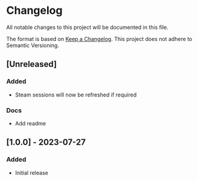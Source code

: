 # Changelog

All notable changes to this project will be documented in this file.

The format is based on [Keep a Changelog](https://keepachangelog.com/en/1.1.0/).
This project does not adhere to Semantic Versioning.

## [Unreleased]
### Added
* Steam sessions will now be refreshed if required

### Docs
* Add readme

## [1.0.0] - 2023-07-27
### Added
* Initial release
